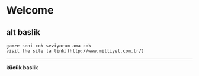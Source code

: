 # Welcome
## alt baslik
	gamze seni cok seviyorum ama cok
	visit the site [a link](http://www.milliyet.com.tr/)
---
**kücük baslik**
